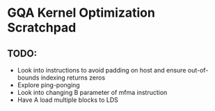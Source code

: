 
# GQA Kernel Optimization Scratchpad


## TODO: 
- Look into instructions to avoid padding on host and ensure out-of-bounds indexing returns zeros  
- Explore ping-ponging
- Look into changing B parameter of mfma instruction
- Have A load multiple blocks to LDS